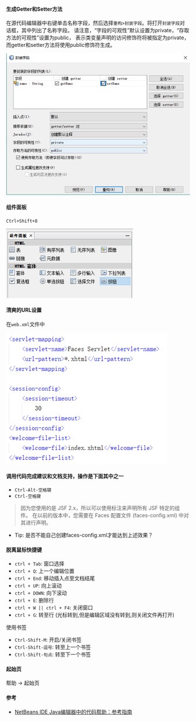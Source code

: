   [1]: /assets/posts/NetBeans快捷操作/封装字段.png
  [2]: /assets/posts/NetBeans快捷操作/组件面板.png
  [3]: /assets/posts/NetBeans快捷操作/清爽的URL设置.png

####  生成Getter和Setter方法

在源代码编辑器中右键单击名称字段，然后选择`重构>封装字段`。将打开`封装字段`对话框，其中列出了名称字段。
请注意，“字段的可观性”默认设置为private，“存取方法的可观性”设置为public，
表示类变量声明的访问修饰符将被指定为private，而getter和setter方法将使用public修饰符生成。

![封装字段][1]

####  组件面板

`Ctrl+Shift+8`

![组件面板][2]

####  清爽的URL设置

在`web.xml`文件中

![清爽的URL设置][3]

####  调用代码完成建议和文档支持，操作是下面其中之一

*  `Ctrl-Alt-空格键`
*  `Ctrl-空格键`

>   因为您使用的是 JSF 2.x，所以可以使用标注来声明所有 JSF 特定的组件。
在以前的版本中，您需要在 Faces 配置文件 (faces-config.xml) 中对其进行声明。
*  Tip: 是否不能自己创建faces-config.xml才能达到上述效果？

#### 脱离鼠标快捷键

 

* `ctrl + Tab`: 窗口选择
* `ctrl + Q`: 上一个编辑位置
* `ctrl + End`: 移动插入点至文档结尾
* `ctrl + UP`: 向上滚动
* `ctrl + DOWN`: 向下滚动
* `ctrl + E`: 删除行
* `ctrl + W || ctrl + F4`: 关闭窗口 
* `ctrl + G`: 转至行 (光标转到,但是编辑区域没有转到,则关闭文件再打开)

使用书签

* `Ctrl-Shift-M`: 开启/关闭书签
* `Ctrl-Shift-逗号`: 转至上一个书签
* `Ctrl-Shift-句点`: 转至下一个书签


#### 起始页

帮助 -> 起始页


#### 参考

* [NetBeans IDE Java编辑器中的代码帮助：参考指南](https://netbeans.org/kb/docs/java/editor-codereference.html#editor-features)